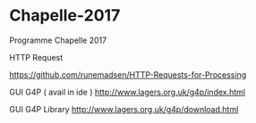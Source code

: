 # Chapelle-2017
Programme Chapelle 2017



HTTP Request

https://github.com/runemadsen/HTTP-Requests-for-Processing


GUI G4P ( avail in ide )
http://www.lagers.org.uk/g4p/index.html

GUI G4P Library
http://www.lagers.org.uk/g4p/download.html
